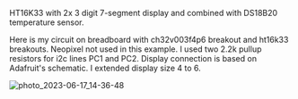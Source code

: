 HT16K33 with 2x 3 digit 7-segment display and combined with DS18B20 temperature sensor.

Here is my circuit on breadboard with ch32v003f4p6 breakout and ht16k33 breakouts. 
Neopixel not used in this example. 
I used two 2.2k pullup resistors for i2c lines PC1 and PC2. Display connection is based on Adafruit's schematic. I extended display size 4 to 6.

![photo_2023-06-17_14-36-48](https://github.com/phantomxe/ch32v003_ht16k33_display/assets/22988043/f2caec60-0b8a-4042-9c09-9b7e9bc7d42d)
